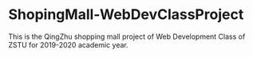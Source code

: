 # ShopingMall-WebDevClassProject
This is the QingZhu shopping mall project of Web Development Class of ZSTU for 2019-2020 academic year. 
